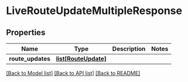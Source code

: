 # LiveRouteUpdateMultipleResponse

## Properties
Name | Type | Description | Notes
------------ | ------------- | ------------- | -------------
**route_updates** | [**list[RouteUpdate]**](RouteUpdate.md) |  | 

[[Back to Model list]](../README.md#documentation-for-models) [[Back to API list]](../README.md#documentation-for-api-endpoints) [[Back to README]](../README.md)

